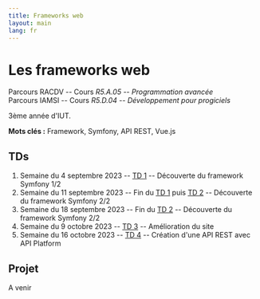 ```yaml
---
title: Frameworks web
layout: main
lang: fr
---
```


# Les frameworks web

Parcours RACDV -- Cours *R5.A.05 -- Programmation avancée*  
Parcours IAMSI -- Cours *R5.D.04 -- Développement pour progiciels*

3ème année d'IUT.

**Mots clés :** Framework, Symfony, API REST, Vue.js

## TDs

1. Semaine du 4 septembre 2023 -- [TD 1](tutorials/tutorial1) -- Découverte du framework Symfony 1/2
2. Semaine du 11 septembre 2023 -- Fin du [TD 1](tutorials/tutorial1) puis [TD 2](tutorials/tutorial2) -- Découverte du framework Symfony 2/2
3. Semaine du 18 septembre 2023 -- Fin du [TD 2](tutorials/tutorial2) -- Découverte du framework Symfony 2/2
4. Semaine du 9 octobre 2023 -- [TD 3](tutorials/tutorial3) -- Amélioration du site
5. Semaine du 16 octobre 2023 -- [TD 4](tutorials/tutorial4) -- Création d'une API REST avec API Platform

## Projet

A venir